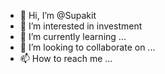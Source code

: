 - 👋 Hi, I’m @Supakit
- 👀 I’m interested in investment
- 🌱 I’m currently learning ...
- 💞️ I’m looking to collaborate on ...
- 📫 How to reach me ...

<!---
kitpeerasakul/kitpeerasakul is a ✨ special ✨ repository because its `README.md` (this file) appears on your GitHub profile.
You can click the Preview link to take a look at your changes.
--->
